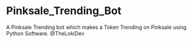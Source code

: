 # Pinksale_Trending_Bot
A Pinksale Trending bot which makes a Token Trending on Pinksale using Python Software. @TheLokiDev
